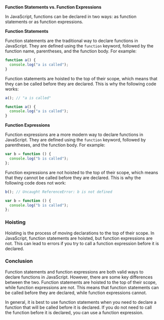  **Function Statements vs. Function Expressions**

In JavaScript, functions can be declared in two ways: as function statements or as function expressions.

**Function Statements**

Function statements are the traditional way to declare functions in JavaScript. They are defined using the `function` keyword, followed by the function name, parentheses, and the function body. For example:

```javascript
function a() {
  console.log("a is called");
}
```

Function statements are hoisted to the top of their scope, which means that they can be called before they are declared. This is why the following code works:

```javascript
a(); // "a is called"

function a() {
  console.log("a is called");
}
```

**Function Expressions**

Function expressions are a more modern way to declare functions in JavaScript. They are defined using the `function` keyword, followed by parentheses, and the function body. For example:

```javascript
var b = function () {
  console.log("b is called");
};
```

Function expressions are not hoisted to the top of their scope, which means that they cannot be called before they are declared. This is why the following code does not work:

```javascript
b(); // Uncaught ReferenceError: b is not defined

var b = function () {
  console.log("b is called");
};
```

### Hoisting

Hoisting is the process of moving declarations to the top of their scope. In JavaScript, function statements are hoisted, but function expressions are not. This can lead to errors if you try to call a function expression before it is declared.

### Conclusion

Function statements and function expressions are both valid ways to declare functions in JavaScript. However, there are some key differences between the two. Function statements are hoisted to the top of their scope, while function expressions are not. This means that function statements can be called before they are declared, while function expressions cannot.

In general, it is best to use function statements when you need to declare a function that will be called before it is declared. If you do not need to call the function before it is declared, you can use a function expression.

